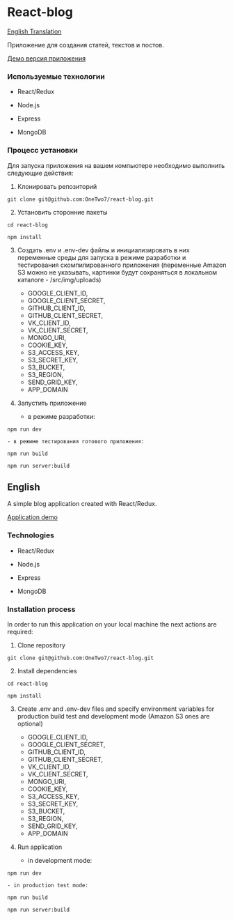 # React-blog

[English Translation](#english)

Приложение для создания статей, текстов и постов.

[Демо версия приложения](https://quiet-lake-79170.herokuapp.com/)

### Используемые технологии

* React/Redux

* Node.js

* Express

* MongoDB

### Процесс установки

Для запуска приложения на вашем компьютере необходимо выполнить следующие действия:

1. Клонировать репозиторий

`git clone git@github.com:OneTwo7/react-blog.git`

2. Установить сторонние пакеты

`cd react-blog`

`npm install`

3. Создать .env и .env-dev файлы и инициализировать в них переменные среды для запуска в режиме разработки и тестирования скомпилированного приложения (переменные Amazon S3 можно не указывать, картинки будут сохраняться в  локальном каталоге - /src/img/uploads)

    - GOOGLE_CLIENT_ID,
    - GOOGLE_CLIENT_SECRET,
    - GITHUB_CLIENT_ID,
    - GITHUB_CLIENT_SECRET,
    - VK_CLIENT_ID,
    - VK_CLIENT_SECRET,
    - MONGO_URI,
    - COOKIE_KEY,
    - S3_ACCESS_KEY,
    - S3_SECRET_KEY,
    - S3_BUCKET,
    - S3_REGION,
    - SEND_GRID_KEY,
    - APP_DOMAIN

4. Запустить приложение

    - в режиме разработки:

`npm run dev`

    - в режиме тестирования готового приложения:

`npm run build`

`npm run server:build`



## English

A simple blog application created with React/Redux.

[Application demo](https://quiet-lake-79170.herokuapp.com/)

### Technologies

* React/Redux

* Node.js

* Express

* MongoDB

### Installation process

In order to run this application on your local machine the next actions are required:

1. Clone repository

`git clone git@github.com:OneTwo7/react-blog.git`

2. Install dependencies

`cd react-blog`

`npm install`

3. Create .env and .env-dev files and specify environment variables for production build test and development mode (Amazon S3 ones are optional)

    - GOOGLE_CLIENT_ID,
    - GOOGLE_CLIENT_SECRET,
    - GITHUB_CLIENT_ID,
    - GITHUB_CLIENT_SECRET,
    - VK_CLIENT_ID,
    - VK_CLIENT_SECRET,
    - MONGO_URI,
    - COOKIE_KEY,
    - S3_ACCESS_KEY,
    - S3_SECRET_KEY,
    - S3_BUCKET,
    - S3_REGION,
    - SEND_GRID_KEY,
    - APP_DOMAIN

4. Run application

    - in development mode:

`npm run dev`

    - in production test mode:

`npm run build`

`npm run server:build`
